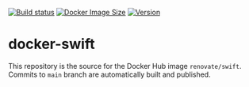 [![Build status](https://github.com/renovatebot/docker-swift/workflows/build/badge.svg)](https://github.com/renovatebot/docker-swift/actions?query=workflow%3Abuild)
[![Docker Image Size](https://img.shields.io/docker/image-size/renovate/swift/latest)](https://hub.docker.com/r/renovate/swift)
[![Version](https://img.shields.io/docker/v/renovate/swift?sort=semver)](https://hub.docker.com/r/renovate/swift)

# docker-swift

This repository is the source for the Docker Hub image `renovate/swift`. Commits to `main` branch are automatically built and published.
